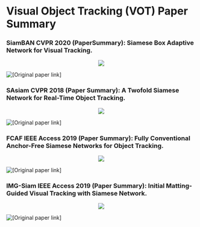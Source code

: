# Visual Object Tracking (VOT) Paper Summary

### SiamBAN CVPR 2020 (PaperSummary): Siamese Box Adaptive Network for Visual Tracking.

<p align="center">
  <img src="SiamBAN CVPR 2020.gif.gif" />
</p>

![[Original paper link]](https://arxiv.org/abs/2003.06761)


### SAsiam CVPR 2018 (Paper Summary): A Twofold Siamese Network for Real-Time Object Tracking.

<p align="center">
  <img src="SAsiam CVPR 2018.gif" />
</p>

![[Original paper link]](https://arxiv.org/abs/1802.08817)


### FCAF IEEE Access 2019 (Paper Summary): Fully Conventional Anchor-Free Siamese Networks for Object Tracking.

<p align="center">
  <img src="FCAF IEEE Access 2019.gif" />
</p>

![[Original paper link]](https://ieeexplore.ieee.org/abstract/document/8817955)


### IMG-Siam IEEE Access 2019 (Paper Summary): Initial Matting-Guided Visual Tracking with Siamese Network.

<p align="center">
  <img src="IMG-Siam IEEE Access 2019.gif" />
</p>

![[Original paper link]](https://ieeexplore.ieee.org/stamp/stamp.jsp?arnumber=8674549)

